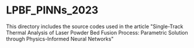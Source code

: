# LPBF_PINNs_2023
This directory includes the source codes used in the article "Single-Track Thermal Analysis of Laser Powder Bed Fusion Process: Parametric Solution through Physics-Informed Neural Networks"
